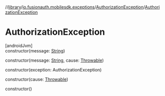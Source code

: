 //[library](../../../index.md)/[io.fusionauth.mobilesdk.exceptions](../index.md)/[AuthorizationException](index.md)/[AuthorizationException](-authorization-exception.md)

# AuthorizationException

[androidJvm]\
constructor(message: [String](https://kotlinlang.org/api/core/kotlin-stdlib/kotlin/-string/index.html))

constructor(message: [String](https://kotlinlang.org/api/core/kotlin-stdlib/kotlin/-string/index.html), cause: [Throwable](https://kotlinlang.org/api/core/kotlin-stdlib/kotlin/-throwable/index.html))

constructor(exception: AuthorizationException)

constructor(cause: [Throwable](https://kotlinlang.org/api/core/kotlin-stdlib/kotlin/-throwable/index.html))

constructor()
